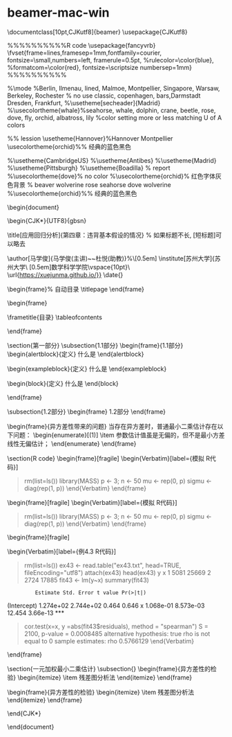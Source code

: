 # beamer-mac-win

\documentclass[10pt,CJKutf8]{beamer}
\usepackage{CJKutf8}

%%%%%%%%%%R code
\usepackage{fancyvrb}
\fvset{frame=lines,framesep=1mm,fontfamily=courier,
fontsize=\small,numbers=left, framerule=0.5pt, %rulecolor=\color{blue}, %formatcom=\color{red}, fontsize=\scriptsize
numbersep=1mm}
%%%%%%%%%%

%\mode<presentation>
%Berlin, Ilmenau, lined, Malmoe, Montpellier, Singapore, Warsaw, Berkeley, Rochester
% no use  classic, copenhagen, bars,Darmstadt Dresden, Frankfurt,
%\usetheme[secheader]{Madrid}
%\usecolortheme{whale}%seahorse, whale, dolphin, crane, beetle, rose, dove, fly, orchid, albatross, lily
%color setting more or less matching U of A colors

%% lession 
\usetheme{Hannover}%Hannover Montpellier
\usecolortheme{orchid}%% 经典的蓝色黑色 


%\usetheme{CambridgeUS}
%\usetheme{Antibes}
%\usetheme{Madrid}
%\usetheme{Pittsburgh}
%\usetheme{Boadilla}  % report
%\usecolortheme{dove}% no color 
%\usecolortheme{orchid}% 红色字体灰色背景 % beaver wolverine rose seahorse dove wolverine
%\usecolortheme{orchid}%% 经典的蓝色黑色

\begin{document}

\begin{CJK*}{UTF8}{gbsn}

\title[应用回归分析]{第四章：违背基本假设的情况}   % 如果标题不长, [短标题]可以略去


\author[马学俊]{马学俊(主讲)~~杜悦(助教)}%\\[0.5em]
\institute[苏州大学]{苏州大学\\ [0.5em]数学科学学院\vspace{10pt}\\
\url{https://xuejunma.github.io/}}
\date{}


\begin{frame}% 自动目录
  \titlepage
\end{frame}



\begin{frame}

\frametitle{目录}
\tableofcontents

\end{frame}

\section{第一部分}
\subsection{1.1部分}
\begin{frame}{1.1部分}
\begin{alertblock}{定义}
什么是
\end{alertblock}

\begin{exampleblock}{定义}
什么是
\end{exampleblock}

\begin{block}{定义}
什么是
\end{block}

\end{frame}



\subsection{1.2部分}
\begin{frame}
1.2部分
\end{frame}

\begin{frame}{异方差性带来的问题}
当存在异方差时，普通最小二乘估计存在以下问题：
\begin{enumerate}[(1)]
  \item 参数估计值虽是无偏的，但不是最小方差线性无偏估计；
\end{enumerate}
\end{frame}

\section{R code}
\begin{frame}[fragile]
\begin{Verbatim}[label={模拟 R代码}]
> rm(list=ls())
> library(MASS)
> p <- 3; n <- 50
> mu <- rep(0, p)
> sigmu <- diag(rep(1, p))
\end{Verbatim}
\end{frame}

\begin{frame}[fragile]
\begin{Verbatim}[label={模拟 R代码}]
> rm(list=ls())
> library(MASS)
> p <- 3; n <- 50
> mu <- rep(0, p)
> sigmu <- diag(rep(1, p))
\end{Verbatim}
\end{frame}


\begin{frame}[fragile]

\begin{Verbatim}[label={例4.3 R代码}]
> rm(list=ls())
> ex43 <- read.table("ex43.txt", head=TRUE, fileEncoding="utf8")
> attach(ex43)
> head(ex43)
     y     x
1 5081 25669
2 2724 17885
> fit43 <- lm(y~x)
> summary(fit43)

             Estimate Std. Error t value Pr(>|t|)
(Intercept) 1.274e+02  2.744e+02   0.464    0.646
x           1.068e-01  8.573e-03  12.454 3.66e-13 ***

> cor.test(x=x, y =abs(fit43$residuals), method = "spearman")
S = 2100, p-value = 0.0008485
alternative hypothesis: true rho is not equal to 0
sample estimates:
      rho
0.5766129
\end{Verbatim}

\end{frame}


\section{一元加权最小二乘估计}
\subsection{}
\begin{frame}{异方差性的检验}
\begin{itemize}
  \item 残差图分析法
\end{itemize}
\end{frame}


\begin{frame}{异方差性的检验}
\begin{itemize}
  \item 残差图分析法
\end{itemize}
\end{frame}


\end{CJK*}

\end{document}

